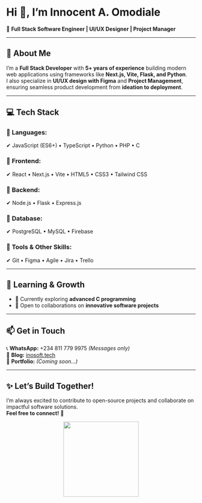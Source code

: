 # **Hi 👋, I’m Innocent A. Omodiale**  
🚀 **Full Stack Software Engineer | UI/UX Designer | Project Manager**  

---

## 🔹 **About Me**  
I’m a **Full Stack Developer** with **5+ years of experience** building modern web applications using frameworks like **Next.js, Vite, Flask, and Python**.  
I also specialize in **UI/UX design with Figma** and **Project Management**, ensuring seamless product development from **ideation to deployment**.  

---

## 💻 **Tech Stack**  

### 🔹 **Languages:**  
✔ JavaScript (ES6+) • TypeScript • Python • PHP • C  

### 🔹 **Frontend:**  
✔ React • Next.js • Vite • HTML5 • CSS3 • Tailwind CSS  

### 🔹 **Backend:**  
✔ Node.js • Flask • Express.js  

### 🔹 **Database:**  
✔ PostgreSQL • MySQL • Firebase  

### 🔹 **Tools & Other Skills:**  
✔ Git • Figma • Agile • Jira • Trello  

---

## 🌱 **Learning & Growth**  
- 🔹 Currently exploring **advanced C programming**  
- 🔹 Open to collaborations on **innovative software projects**  

---

## 📫 **Get in Touch**  
📞 **WhatsApp:** +234 811 779 9975 *(Messages only)*  
📝 **Blog:** [inosoft.tech](https://inosoft.tech)  
💼 **Portfolio:** *(Coming soon...)*  

---

## ✨ **Let’s Build Together!**  
I’m always excited to contribute to open-source projects and collaborate on impactful software solutions.  
**Feel free to connect!** 🚀  

<p align="center">
  <img src="https://octodex.github.com/images/hula_loop_octodex03.gif" width="200px" height="200px">
</p>
